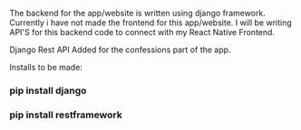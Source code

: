 <p>The backend for the app/website is written using django framework. Currently i have not made the frontend for this app/website. I will be writing API'S for this backend code to connect with my React Native Frontend. </p>

<p>Django Rest API Added for the confessions part of the app. </p>

Installs to be made:
<h3>pip install django </h3>
<h3>pip install restframework</h3>

